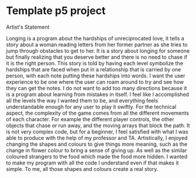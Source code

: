 # Template p5 project

Artist's Statement

Longing is a program about the hardships of unreciprocated love, it tells a story about a woman reading letters from her former partner as she tries to jump through obstacles to get to her. It is a story about longing for someone but finally realizing that you deserve better and there is no need to chase if it is the right person. This story is told by having each level symbolize the hardships that are faced when put in a relationship that is carried by one person, with each note putting these hardships into words. I want the user experience to be one where the user can roam around to try and see how they can get the notes. I do not want to add too many directions because it is a program about learning from mistakes in itself. I feel like I accomplished all the levels the way I wanted them to be, and everything feels understandable enough for any user to play it swiftly. For the technical aspect, the complexity of the game comes from all the different movements of each character. For example the different player controls, the other objects that chase or run away, and the moving arrays that block the path. It is not very complex code, but for a beginner, I feel satisfied with what I was able to produce with the help of my professor and TA. Artistically, I enjoyed changing the shapes and colours to give things more meaning, such as the change in flower colour to bring a sense of giving up. As well as the similar coloured strangers to the food which made the food more hidden. I wanted to make my program with all the code I understand even if that makes it simple. To me, all those shapes and colours create a real story.

